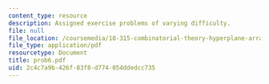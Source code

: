 ```yaml
---
content_type: resource
description: Assigned exercise problems of varying difficulty.
file: null
file_location: /coursemedia/18-315-combinatorial-theory-hyperplane-arrangements-fall-2004/2c4c7a9b426f83f8d774054ddedcc735_prob6.pdf
file_type: application/pdf
resourcetype: Document
title: prob6.pdf
uid: 2c4c7a9b-426f-83f8-d774-054ddedcc735
---
```

